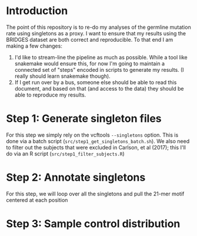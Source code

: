 # Introduction

The point of this repository is to re-do my analyses of the germline mutation rate using singletons as a proxy. I want to ensure that my results using the BRIDGES dataset are both correct and reproducible. To that end I am making a few changes:

1. I'd like to stream-line the pipeline as much as possible. While a tool like snakemake would ensure this, for now I'm going to maintain a connected set of "steps" encoded in scripts to generate my results. (I really should learn snakemake though).
2. If I get run over by a bus, someone else should be able to read this document, and based on that (and access to the data) they should be able to reproduce my results.

# Step 1: Generate singleton files

For this step we simply rely on the vcftools `--singletons` option. This is done via a batch script (`src/step1_get_singletons_batch.sh`). We also need to filter out the subjects that were excluded in Carlson, et al (2017); this I'll do via an R script (`src/step1_filter_subjects.R`) 

# Step 2: Annotate singletons

For this step, we will loop over all the singletons and pull the 21-mer motif centered at each position

# Step 3: Sample control distribution

